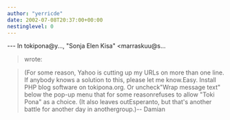 ```yaml
---
author: "yerricde"
date: 2002-07-08T20:37:00+00:00
nestinglevel: 0
---
```

\---
 In tokipona@y..., "Sonja Elen Kisa" <marraskuu@s...
> wrote:

> (For some reason, Yahoo is cutting up my URLs on more than one line.
> If anybody knows a solution to this, please let me know.Easy. Install PHP blog software on tokipona.org. Or uncheck"Wrap message text" below the pop-up menu that for some reasonrefuses to allow "Toki Pona" as a choice. (It also leaves outEsperanto, but that's another battle for another day in anothergroup.)--
Damian